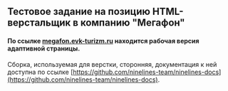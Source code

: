 ## Тестовое задание на позицию HTML-верстальщик в компанию "Мегафон" 

#### По ссылке [megafon.evk-turizm.ru]( megafon.evk-turizm.ru) находится рабочая версия адаптивной страницы.

Сборка, используемая для верстки, сторонняя, документация к ней доступна по ссылке [https://github.com/ninelines-team/ninelines-docs](https://github.com/ninelines-team/ninelines-docs).
